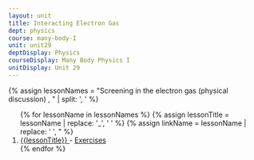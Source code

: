 ```yaml
---
layout: unit
title: Interacting Electron Gas 
dept: physics
course: many-body-I
unit: unit29
deptDisplay: Physics
courseDisplay: Many Body Physics I
unitDisplay: Unit 29
---
```

{% assign lessonNames = "Screening in the electron gas (physical discussion) , " | split: ', ' %}

<ol>
{% for lessonName in lessonNames %}
{% assign lessonTitle = lessonName | replace:  '_', ' ' %}
{% assign linkName = lessonName | replace: ' ', " %}
<li> <a class = "page-link" href = "{{ linkName | prepend: units[unitIndex] | prepend: current_page.permalink }}"> {{lessonTitle}} </a> - <a class = "page-link" href = "{{ linkName | prepend: units[unitIndex] | prepend: current_page.permalink | append: "-exercises" }}"> Exercises </a> </li>
{% endfor %}
</ol>
